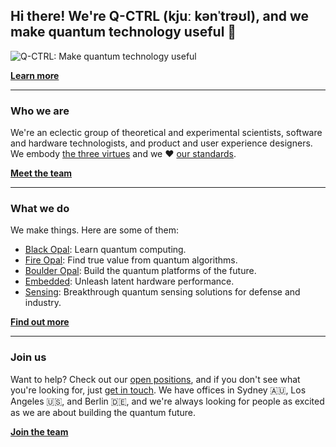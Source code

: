 ## Hi there! We're Q-CTRL (kjuː kənˈtrəʊl), and we make quantum technology useful 👋

![Q-CTRL: Make quantum technology useful](https://repository-images.githubusercontent.com/181764383/4e1f6da9-f991-4589-bc7d-f794a5b80b41)

[**Learn more**](https://q-ctrl.com)

---

### Who we are

We're an eclectic group of theoretical and experimental scientists, software and hardware technologists, and product and user experience designers. We embody [the three virtues](https://thethreevirtues.com/) and we ❤️ [our standards](https://code.q-ctrl.com/).

[**Meet the team**](https://github.com/orgs/qctrl/people)

---

### What we do

We make things. Here are some of them:

- [Black Opal](https://q-ctrl.com/black-opal): Learn quantum computing.
- [Fire Opal](https://q-ctrl.com/fire-opal): Find true value from quantum algorithms.
- [Boulder Opal](https://q-ctrl.com/boulder-opal): Build the quantum platforms of the future.
- [Embedded](https://q-ctrl.com/embedded): Unleash latent hardware performance.
- [Sensing](https://q-ctrl.com/sensing): Breakthrough quantum sensing solutions for defense and industry.

[**Find out more**](https://q-ctrl.com/products)

---

### Join us

Want to help? Check out our [open positions](https://q-ctrl.com/careers), and if you don't see what you're looking for, just [get in touch](https://q-ctrl.com/contact). We have offices in Sydney 🇦🇺, Los Angeles 🇺🇸, and Berlin 🇩🇪, and we're always looking for people as excited as we are about building the quantum future.

[**Join the team**](https://q-ctrl.com/careers)
